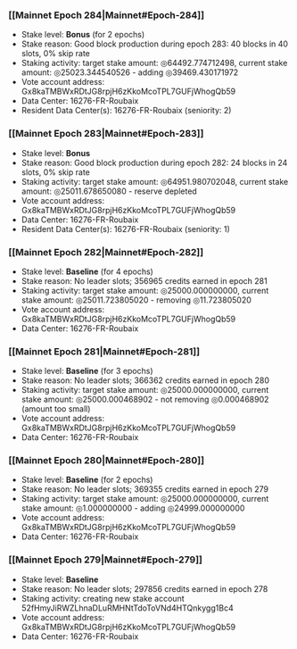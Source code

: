 ### [[Mainnet Epoch 284|Mainnet#Epoch-284]]
* Stake level: **Bonus** (for 2 epochs)
* Stake reason: Good block production during epoch 283: 40 blocks in 40 slots, 0% skip rate
* Staking activity: target stake amount: ◎64492.774712498, current stake amount: ◎25023.344540526 - adding ◎39469.430171972
* Vote account address: Gx8kaTMBWxRDtJG8rpjH6zKkoMcoTPL7GUFjWhogQb59
* Data Center: 16276-FR-Roubaix
* Resident Data Center(s): 16276-FR-Roubaix (seniority: 2)
### [[Mainnet Epoch 283|Mainnet#Epoch-283]]
* Stake level: **Bonus**
* Stake reason: Good block production during epoch 282: 24 blocks in 24 slots, 0% skip rate
* Staking activity: target stake amount: ◎64951.980702048, current stake amount: ◎25011.678650080 - reserve depleted
* Vote account address: Gx8kaTMBWxRDtJG8rpjH6zKkoMcoTPL7GUFjWhogQb59
* Data Center: 16276-FR-Roubaix
* Resident Data Center(s): 16276-FR-Roubaix (seniority: 1)
### [[Mainnet Epoch 282|Mainnet#Epoch-282]]
* Stake level: **Baseline** (for 4 epochs)
* Stake reason: No leader slots; 356965 credits earned in epoch 281
* Staking activity: target stake amount: ◎25000.000000000, current stake amount: ◎25011.723805020 - removing ◎11.723805020
* Vote account address: Gx8kaTMBWxRDtJG8rpjH6zKkoMcoTPL7GUFjWhogQb59
* Data Center: 16276-FR-Roubaix
### [[Mainnet Epoch 281|Mainnet#Epoch-281]]
* Stake level: **Baseline** (for 3 epochs)
* Stake reason: No leader slots; 366362 credits earned in epoch 280
* Staking activity: target stake amount: ◎25000.000000000, current stake amount: ◎25000.000468902 - not removing ◎0.000468902 (amount too small)
* Vote account address: Gx8kaTMBWxRDtJG8rpjH6zKkoMcoTPL7GUFjWhogQb59
* Data Center: 16276-FR-Roubaix
### [[Mainnet Epoch 280|Mainnet#Epoch-280]]
* Stake level: **Baseline** (for 2 epochs)
* Stake reason: No leader slots; 369355 credits earned in epoch 279
* Staking activity: target stake amount: ◎25000.000000000, current stake amount: ◎1.000000000 - adding ◎24999.000000000
* Vote account address: Gx8kaTMBWxRDtJG8rpjH6zKkoMcoTPL7GUFjWhogQb59
* Data Center: 16276-FR-Roubaix
### [[Mainnet Epoch 279|Mainnet#Epoch-279]]
* Stake level: **Baseline**
* Stake reason: No leader slots; 297856 credits earned in epoch 278
* Staking activity: creating new stake account 52fHmyJiRWZLhnaDLuRMHNtTdoToVNd4HTQnkygg1Bc4
* Vote account address: Gx8kaTMBWxRDtJG8rpjH6zKkoMcoTPL7GUFjWhogQb59
* Data Center: 16276-FR-Roubaix